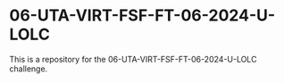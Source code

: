 # 06-UTA-VIRT-FSF-FT-06-2024-U-LOLC
This is a repository for the 06-UTA-VIRT-FSF-FT-06-2024-U-LOLC challenge.
